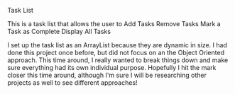 Task List

This is a task list that allows the user to 
Add Tasks
Remove Tasks
Mark a Task as Complete
Display All Tasks

I set up the task list as an ArrayList because they are dynamic in size. I had done this project once before, but did not focus on an the Object Oriented approach. This time around, I really wanted to break things down and make sure everything had its own individual purpose. Hopefully I hit the mark closer this time around, although I'm sure I will be researching other projects as well to see different approaches!

